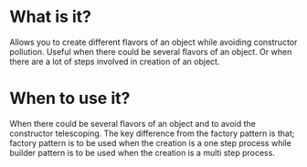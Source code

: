# What is it?
Allows you to create different flavors of an object while avoiding constructor pollution. Useful when there could be several flavors of an object. Or when there are a lot of steps involved in creation of an object.

# When to use it?
When there could be several flavors of an object and to avoid the constructor telescoping. The key difference from the factory pattern is that; factory pattern is to be used when the creation is a one step process while builder pattern is to be used when the creation is a multi step process.